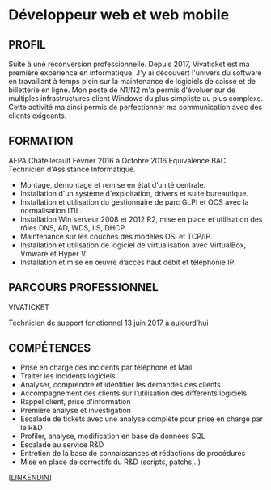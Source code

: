 # Développeur web et web mobile
## PROFIL

Suite à une reconversion
professionnelle. Depuis 2017,
Vivaticket est ma première
expérience en informatique. J'y ai
découvert l'univers du software en
travaillant à temps plein sur la
maintenance de logiciels de caisse et
de billetterie en ligne.
Mon poste de N1/N2 m'a permis
d'évoluer sur de multiples
infrastructures client Windows du plus
simpliste au plus complexe. Cette
activité ma ainsi permis de
perfectionner ma communication
avec des clients exigeants.

## FORMATION

AFPA Châtellerault
Février 2016 à Octobre 2016
Equivalence BAC Technicien d'Assistance Informatique.
- Montage, démontage et remise en état d’unité centrale.
- Installation d'un système d'exploitation, drivers et suite bureautique.
- Installation et utilisation du gestionnaire de parc GLPI et OCS avec la
normalisation ITIL.
- Installation Win serveur 2008 et 2012 R2, mise en place et utilisation
des rôles DNS, AD, WDS, IIS, DHCP.
- Maintenance sur les couches des modèles OSI et TCP/IP.
- Installation et utilisation de logiciel de virtualisation avec VirtualBox,
Vmware et Hyper V.
- Installation et mise en œuvre d’accès haut débit et téléphonie IP. 

## PARCOURS PROFESSIONNEL

VIVATICKET

Technicien de support fonctionnel
13 juin 2017 à aujourd’hui

## COMPÉTENCES
- Prise en charge des incidents par téléphone et Mail
- Traiter les incidents logiciels
- Analyser, comprendre et identifier les demandes des clients
- Accompagnement des clients sur l’utilisation des différents logiciels
- Rappel client, prise d'information
- Première analyse et investigation
- Escalade de tickets avec une analyse complète pour prise en charge
par le R&D
- Profiler, analyse, modification en base de données SQL
- Escalade au service R&D
- Entretien de la base de connaissances et rédactions de procédures
- Mise en place de correctifs du R&D (scripts, patchs,..)

[[LINKENDIN](https://www.linkedin.com/in/mathieu-siaudeau-241b98131/)]
